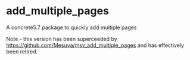 # add_multiple_pages
A concrete5.7 package to quickly add multiple pages

Note - this version has been superceeded by https://github.com/Mesuva/msv_add_multiple_pages and has effectively been retired.
